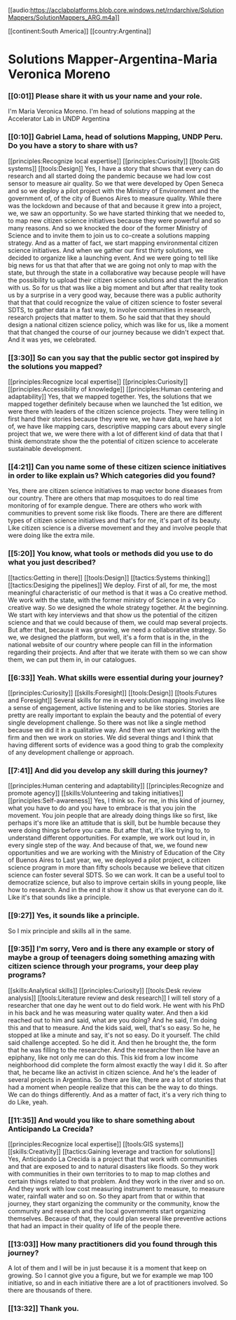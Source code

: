[[audio:https://acclabplatforms.blob.core.windows.net/rndarchive/SolutionMappers/SolutionMappers_ARG.m4a]]

[[continent:South America]]
[[country:Argentina]]

# Solutions Mapper\-Argentina\-Maria Veronica Moreno

### [[0:01]] Please share it with us your name and your role\.

I'm Maria Veronica Moreno\. I'm head of solutions mapping at the Accelerator Lab in UNDP Argentina 

### [[0:10]] Gabriel Lama, head of solutions Mapping, UNDP Peru\. Do you have a story to share with us?

[[principles:Recognize local expertise]]
[[principles:Curiosity]]
[[tools:GIS systems]]
[[tools:Design]]
Yes, I have a story that shows that every can do research and all started doing the pandemic because we had low cost sensor to measure air quality\. So we that were developed by Open Seneca and so we deploy a pilot project with the Ministry of Environment and the government of, of the city of Buenos Aires to measure quality\. While there was the lockdown and because of that and because it grew into a project, we, we saw an opportunity\. So we have started thinking that we needed to, to map new citizen science initiatives because they were powerful and so many reasons\. And so we knocked the door of the former Ministry of Science and to invite them to join us to co\-create a solutions mapping strategy\. And as a matter of fact, we start mapping environmental citizen science initiatives\. And when we gather our first thirty solutions, we decided to organize like a launching event\. And we were going to tell like big news for us that that after that we are going not only to map with the state, but through the state in a collaborative way because people will have the possibility to upload their citizen science solutions and start the iteration with us\. So for us that was like a big moment and but after that reality took us by a surprise in a very good way, because there was a public authority that that that could recognize the value of citizen science to foster several SDTS, to gather data in a fast way, to involve communities in research, research projects that matter to them\. So he said that that they should design a national citizen science policy, which was like for us, like a moment that that changed the course of our journey because we didn't expect that\. And it was yes, we celebrated\.


### [[3:30]] So can you say that the public sector got inspired by the solutions you mapped?

[[principles:Recognize local expertise]]
[[principles:Curiosity]]
[[principles:Accessibility of knowledge]]
[[principles:Human centering and adaptability]]
Yes, that we mapped together\. Yes, the solutions that we mapped together definitely because when we launched the 1st edition, we were there with leaders of the citizen science projects\. They were telling in first hand their stories because they were we, we have data, we have a lot of, we have like mapping cars, descriptive mapping cars about every single project that we, we were there with a lot of different kind of data that that I think demonstrate show the the potential of citizen science to accelerate sustainable development\.


### [[4:21]] Can you name some of these citizen science initiatives in order to like explain us? Which categories did you found?

Yes, there are citizen science initiatives to map vector bone diseases from our country\. There are others that map mosquitoes to do real time monitoring of for example dengue\. There are others who work with communities to prevent some risk like floods\. There are there are different types of citizen science initiatives and that's for me, it's part of its beauty\. Like citizen science is a diverse movement and they and involve people that were doing like the extra mile\.

### [[5:20]] You know, what tools or methods did you use to do what you just described?

[[tactics:Getting in there]]
[[tools:Design]]
[[tactics:Systems thinking]]
[[tactics:Desiging the pipelines]]
We deploy\. First of all, for me, the most meaningful characteristic of our method is that it was a Co creative method\. We work with the state, with the former ministry of Science in a very Co creative way\. So we designed the whole strategy together\. At the beginning\. We start with key interviews and that show us the potential of the citizen science and that we could because of them, we could map several projects\. But after that, because it was growing, we need a collaborative strategy\. So we, we designed the platform, but well, it's a form that is in the, in the national website of our country where people can fill in the information regarding their projects\. And after that we iterate with them so we can show them, we can put them in, in our catalogues\.


### [[6:33]] Yeah\. What skills were essential during your journey?

[[principles:Curiosity]]
[[skills:Foresight]]
[[tools:Design]]
[[tools:Futures and Foresight]]
Several skills for me in every solution mapping involves like a sense of engagement, active listening and to be like stories\. Stories are pretty are really important to explain the beauty and the potential of every single development challenge\. So there was not like a single method because we did it in a qualitative way\. And then we start working with the firm and then we work on stories\. We did several things and I think that having different sorts of evidence was a good thing to grab the complexity of any development challenge or approach\.


### [[7:41]] And did you develop any skill during this journey?

[[principles:Human centering and adaptability]]
[[principles:Recognize and promote agency]]
[[skills:Volunteering and taking initiatives]]
[[principles:Self-awareness]]
Yes, I think so\. For me, in this kind of journey, what you have to do and you have to embrace is that you join the movement\. You join people that are already doing things like so first, like perhaps it's more like an attitude that is skill, but be humble because they were doing things before you came\. But after that, it's like trying to, to understand different opportunities\. For example, we work out loud in, in every single step of the way\. And because of that, we, we found new opportunities and we are working with the Ministry of Education of the City of Buenos Aires to Last year, we, we deployed a pilot project, a citizen science program in more than fifty schools because we believe that citizen science can foster several SDTS\. So we can work\. It can be a useful tool to democratize science, but also to improve certain skills in young people, like how to research\. And in the end it show it show us that everyone can do it\. Like it's that sounds like a principle\.


### [[9:27]] Yes, it sounds like a principle\.

So I mix principle and skills all in the same\.

### [[9:35]] I'm sorry, Vero and is there any example or story of maybe a group of teenagers doing something amazing with citizen science through your programs, your deep play programs?

[[skills:Analytical skills]]
[[principles:Curiosity]]
[[tools:Desk review analysis]]
[[tools:Literature review and desk research]]
I will tell story of a researcher that one day he went out to do field work\. He went with his PhD in his back and he was measuring water quality water\. And then a kid reached out to him and said, what are you doing? And he said, I'm doing this and that to measure\. And the kids said, well, that's so easy\. So he, he stopped at like a minute and say, it's not so easy\. Do it yourself\. The child said challenge accepted\. So he did it\. And then he brought the, the form that he was filling to the researcher\. And the researcher then like have an epiphany, like not only me can do this\. This kid from a low income neighborhood did complete the form almost exactly the way I did it\. So after that, he became like an activist in citizen science\. And he's the leader of several projects in Argentina\. So there are like, there are a lot of stories that had a moment when people realize that this can be the way to do things\. We can do things differently\. And as a matter of fact, it's a very rich thing to do Like, yeah\.


### [[11:35]] And would you like to share something about Anticipando La Crecida?

[[principles:Recognize local expertise]]
[[tools:GIS systems]]
[[skills:Creativity]]
[[tactics:Gaining leverage and traction for solutions]]
Yes, Anticipando La Crecida is a project that that work with communities and that are exposed to and to natural disasters like floods\. So they work with communities in their own territories to to map to map clothes and certain things related to that problem\. And they work in the river and so on\. And they work with low cost measuring instrument to measure, to measure water, rainfall water and so on\. So they apart from that or within that journey, they start organizing the community or the community, know the community and research and the local governments start organizing themselves\. Because of that, they could plan several like preventive actions that had an impact in their quality of life of the people there\.


### [[13:03]] How many practitioners did you found through this journey?

A lot of them and I will be in just because it is a moment that keep on growing\. So I cannot give you a figure, but we for example we map 100 initiative, so and in each initiative there are a lot of practitioners involved\. So there are thousands of there\.

### [[13:32]] Thank you\.

